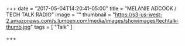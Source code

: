 +++
date = "2017-05-04T14:20:41-05:00"
title = "MELANIE ADCOCK / TECH TALK RADIO"
image = ""
thumbnail = "https://s3-us-west-2.amazonaws.com/s.lumpen.com/media/images/showimages/techtalk-thumb.jpg"
tags = [ "Talk" ]

+++

